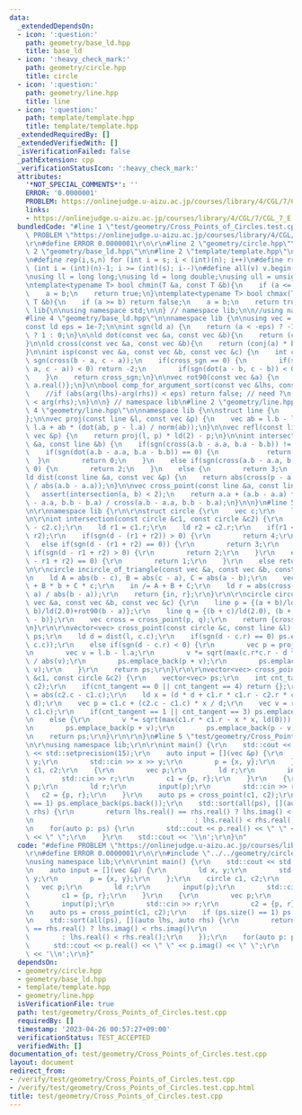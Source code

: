 ```yaml
---
data:
  _extendedDependsOn:
  - icon: ':question:'
    path: geometry/base_ld.hpp
    title: base_ld
  - icon: ':heavy_check_mark:'
    path: geometry/circle.hpp
    title: circle
  - icon: ':question:'
    path: geometry/line.hpp
    title: line
  - icon: ':question:'
    path: template/template.hpp
    title: template/template.hpp
  _extendedRequiredBy: []
  _extendedVerifiedWith: []
  _isVerificationFailed: false
  _pathExtension: cpp
  _verificationStatusIcon: ':heavy_check_mark:'
  attributes:
    '*NOT_SPECIAL_COMMENTS*': ''
    ERROR: '0.0000001'
    PROBLEM: https://onlinejudge.u-aizu.ac.jp/courses/library/4/CGL/7/CGL_7_E
    links:
    - https://onlinejudge.u-aizu.ac.jp/courses/library/4/CGL/7/CGL_7_E
  bundledCode: "#line 1 \"test/geometry/Cross_Points_of_Circles.test.cpp\"\n#define\
    \ PROBLEM \"https://onlinejudge.u-aizu.ac.jp/courses/library/4/CGL/7/CGL_7_E\"\
    \r\n#define ERROR 0.0000001\r\n\r\n#line 2 \"geometry/circle.hpp\"\n\r\n#line\
    \ 2 \"geometry/base_ld.hpp\"\n\n#line 2 \"template/template.hpp\"\n\n#include<bits/stdc++.h>\n\
    \n#define rep(i,s,n) for (int i = s; i < (int)(n); i++)\n#define rrep(i,s,n) for\
    \ (int i = (int)(n)-1; i >= (int)(s); i--)\n#define all(v) v.begin(),v.end()\n\
    \nusing ll = long long;\nusing ld = long double;\nusing ull = unsigned long long;\n\
    \ntemplate<typename T> bool chmin(T &a, const T &b){\n    if (a <= b) return false;\n\
    \    a = b;\n    return true;\n}\ntemplate<typename T> bool chmax(T &a, const\
    \ T &b){\n    if (a >= b) return false;\n    a = b;\n    return true;\n}\n\nnamespace\
    \ lib{\n\nusing namespace std;\n\n} // namespace lib;\n\n//using namespace lib;\n\
    #line 4 \"geometry/base_ld.hpp\"\n\nnamespace lib {\n\nusing vec = complex<ld>;\n\
    const ld eps = 1e-7;\n\nint sgn(ld a) {\n    return (a < -eps) ? -1 : (a > eps)\
    \ ? 1 : 0;\n}\n\nld dot(const vec &a, const vec &b){\n    return (conj(a) * b).real();\n\
    }\n\nld cross(const vec &a, const vec &b){\n    return (conj(a) * b).imag();\n\
    }\n\nint isp(const vec &a, const vec &b, const vec &c) {\n    int cross_sgn =\
    \ sgn(cross(b - a, c - a));\n    if(cross_sgn == 0) {\n        if(sgn(dot(b -\
    \ a, c - a)) < 0) return -2;\n        if(sgn(dot(a - b, c - b)) < 0) return 2;\n\
    \    }\n    return cross_sgn;\n}\n\nvec rot90(const vec &a) {\n    return {-a.imag(),\
    \ a.real()};\n}\n\nbool comp_for_argument_sort(const vec &lhs, const vec &rhs){\n\
    \    //if (abs(arg(lhs)-arg(rhs)) < eps) return false; // need ?\n    return arg(lhs)\
    \ < arg(rhs);\n}\n\n} // namespace lib\n#line 2 \"geometry/line.hpp\"\n\n#line\
    \ 4 \"geometry/line.hpp\"\n\nnamespace lib {\n\nstruct line {\n    vec a, b;\n\
    };\n\nvec proj(const line &l, const vec &p) {\n    vec ab = l.b - l.a;\n    return\
    \ l.a + ab * (dot(ab, p - l.a) / norm(ab));\n}\n\nvec refl(const line &l, const\
    \ vec &p) {\n    return proj(l, p) * ld(2) - p;\n}\n\nint intersection(const line\
    \ &a, const line &b) {\n    if(sgn(cross(a.b - a.a, b.a - b.b)) != 0) {\n    \
    \    if(sgn(dot(a.b - a.a, b.a - b.b)) == 0) {\n            return 1;\n      \
    \  }\n        return 0;\n    }\n    else if(sgn(cross(a.b - a.a, b.a - a.a)) !=\
    \ 0) {\n        return 2;\n    }\n    else {\n        return 3;\n    }\n}\n\n\
    ld dist(const line &a, const vec &p) {\n    return abs(cross(p - a.a, a.b - a.a)\
    \ / abs(a.b - a.a));\n}\n\nvec cross_point(const line &a, const line &b) {\n \
    \   assert(intersection(a, b) < 2);\n    return a.a + (a.b - a.a) * cross(b.a\
    \ - a.a, b.b - b.a) / cross(a.b - a.a, b.b - b.a);\n}\n\n}\n#line 5 \"geometry/circle.hpp\"\
    \n\r\nnamespace lib {\r\n\r\nstruct circle {\r\n    vec c;\r\n    ld r;\r\n};\r\
    \n\r\nint intersection(const circle &c1, const circle &c2) {\r\n    ld d = abs(c1.c\
    \ - c2.c);\r\n    ld r1 = c1.r;\r\n    ld r2 = c2.r;\r\n    if(r1 < r2) std::swap(r1,\
    \ r2);\r\n    if(sgn(d - (r1 + r2)) > 0) {\r\n        return 4;\r\n    }\r\n \
    \   else if(sgn(d - (r1 + r2) == 0)) {\r\n        return 3;\r\n    }\r\n    else\
    \ if(sgn(d - r1 + r2) > 0) {\r\n        return 2;\r\n    }\r\n    else if(sgn(d\
    \ - r1 + r2) == 0) {\r\n        return 1;\r\n    }\r\n    else return 0;\r\n}\r\
    \n\r\ncircle incircle_of_triangle(const vec &a, const vec &b, const vec &c) {\r\
    \n    ld A = abs(b - c), B = abs(c - a), C = abs(a - b);\r\n    vec in = A * a\
    \ + B * b + C * c;\r\n    in /= A + B + C;\r\n    ld r = abs(cross(in - a, b -\
    \ a) / abs(b - a));\r\n    return {in, r};\r\n}\r\n\r\ncircle circumscribed_circle_of_triangle(const\
    \ vec &a, const vec &b, const vec &c) {\r\n    line p = {(a + b)/ld(2.0), (a +\
    \ b)/ld(2.0)+rot90(b - a)};\r\n    line q = {(b + c)/ld(2.0), (b + c)/ld(2.0)+rot90(c\
    \ - b)};\r\n    vec cross = cross_point(p, q);\r\n    return {cross, abs(a-cross)};\r\
    \n}\r\n\r\nvector<vec> cross_point(const circle &c, const line &l) {\r\n    vector<vec>\
    \ ps;\r\n    ld d = dist(l, c.c);\r\n    if(sgn(d - c.r) == 0) ps.emplace_back(proj(l,\
    \ c.c));\r\n    else if(sgn(d - c.r) < 0) {\r\n        vec p = proj(l, c.c);\r\
    \n        vec v = l.b - l.a;\r\n        v *= sqrt(max(c.r*c.r - d * d,  ld(0)))\
    \ / abs(v);\r\n        ps.emplace_back(p + v);\r\n        ps.emplace_back(p -\
    \ v);\r\n    }\r\n    return ps;\r\n}\r\n\r\nvector<vec> cross_point(const circle\
    \ &c1, const circle &c2) {\r\n    vector<vec> ps;\r\n    int cnt_tangent = intersection(c1,\
    \ c2);\r\n    if(cnt_tangent == 0 || cnt_tangent == 4) return {};\r\n    ld d\
    \ = abs(c2.c - c1.c);\r\n    ld x = (d * d + c1.r * c1.r - c2.r * c2.r) / (2 *\
    \ d);\r\n    vec p = c1.c + (c2.c - c1.c) * x / d;\r\n    vec v = rot90(c2.c -\
    \ c1.c);\r\n    if(cnt_tangent == 1 || cnt_tangent == 3) ps.emplace_back(p);\r\
    \n    else {\r\n        v *= sqrt(max(c1.r * c1.r - x * x, ld(0))) / abs(v);\r\
    \n        ps.emplace_back(p + v);\r\n        ps.emplace_back(p - v);\r\n    }\r\
    \n    return ps;\r\n}\r\n\r\n}\n#line 5 \"test/geometry/Cross_Points_of_Circles.test.cpp\"\
    \n\r\nusing namespace lib;\r\n\r\nint main() {\r\n    std::cout << std::fixed\
    \ << std::setprecision(15);\r\n    auto input = [](vec &p) {\r\n        ld x,\
    \ y;\r\n        std::cin >> x >> y;\r\n        p = {x, y};\r\n    };\r\n    circle\
    \ c1, c2;\r\n    {\r\n        vec p;\r\n        ld r;\r\n        input(p);\r\n\
    \        std::cin >> r;\r\n        c1 = {p, r};\r\n    }\r\n    {\r\n        vec\
    \ p;\r\n        ld r;\r\n        input(p);\r\n        std::cin >> r;\r\n     \
    \   c2 = {p, r};\r\n    }\r\n    auto ps = cross_point(c1, c2);\r\n    if (ps.size()\
    \ == 1) ps.emplace_back(ps.back());\r\n    std::sort(all(ps), [](auto lhs, auto\
    \ rhs) {\r\n        return lhs.real() == rhs.real() ? lhs.imag() < rhs.imag()\r\
    \n                                        : lhs.real() < rhs.real();\r\n    });\r\
    \n    for(auto p: ps) {\r\n        std::cout << p.real() << \" \" << p.imag()\
    \ << \" \";\r\n    }\r\n    std::cout << '\\n';\r\n}\n"
  code: "#define PROBLEM \"https://onlinejudge.u-aizu.ac.jp/courses/library/4/CGL/7/CGL_7_E\"\
    \r\n#define ERROR 0.0000001\r\n\r\n#include \"../../geometry/circle.hpp\"\r\n\r\
    \nusing namespace lib;\r\n\r\nint main() {\r\n    std::cout << std::fixed << std::setprecision(15);\r\
    \n    auto input = [](vec &p) {\r\n        ld x, y;\r\n        std::cin >> x >>\
    \ y;\r\n        p = {x, y};\r\n    };\r\n    circle c1, c2;\r\n    {\r\n     \
    \   vec p;\r\n        ld r;\r\n        input(p);\r\n        std::cin >> r;\r\n\
    \        c1 = {p, r};\r\n    }\r\n    {\r\n        vec p;\r\n        ld r;\r\n\
    \        input(p);\r\n        std::cin >> r;\r\n        c2 = {p, r};\r\n    }\r\
    \n    auto ps = cross_point(c1, c2);\r\n    if (ps.size() == 1) ps.emplace_back(ps.back());\r\
    \n    std::sort(all(ps), [](auto lhs, auto rhs) {\r\n        return lhs.real()\
    \ == rhs.real() ? lhs.imag() < rhs.imag()\r\n                                \
    \        : lhs.real() < rhs.real();\r\n    });\r\n    for(auto p: ps) {\r\n  \
    \      std::cout << p.real() << \" \" << p.imag() << \" \";\r\n    }\r\n    std::cout\
    \ << '\\n';\r\n}"
  dependsOn:
  - geometry/circle.hpp
  - geometry/base_ld.hpp
  - template/template.hpp
  - geometry/line.hpp
  isVerificationFile: true
  path: test/geometry/Cross_Points_of_Circles.test.cpp
  requiredBy: []
  timestamp: '2023-04-26 00:57:27+09:00'
  verificationStatus: TEST_ACCEPTED
  verifiedWith: []
documentation_of: test/geometry/Cross_Points_of_Circles.test.cpp
layout: document
redirect_from:
- /verify/test/geometry/Cross_Points_of_Circles.test.cpp
- /verify/test/geometry/Cross_Points_of_Circles.test.cpp.html
title: test/geometry/Cross_Points_of_Circles.test.cpp
---
```


